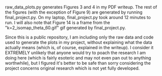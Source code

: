 raw_data_plots.py generates Figures 3 and 4 in my PDF writeup. The rest of the figures (with the exception of Figure 9) are generated by running final_project.py. On my laptop, final_project.py took around 12 minutes to run. I will also note that Figure 14 is a frame from the "k=2_isomap_theta_60.gif" gif generated by final_project.py.

Since this is a public repository, I am including only the raw data and code used to generate the plots in my project, without explaining what the data actually means (which is, of course, explained in the writeup). I consider it EXTREMELY unlikely that anyone would try to poach the research I am doing here (which is fairly esoteric and may not even pan out to anything worthwhile), but I figured it's better to be safe than sorry considering the project concerns original research which is not yet fully developed.